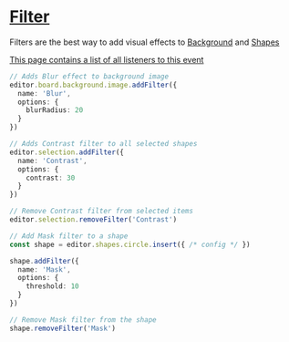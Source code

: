 # [Filter](/api/classes/Filter.html)
        
Filters are the best way to add visual effects to [Background](/api/classes/Background.html) and [Shapes](/api/classes/ShapeModel.html)

[This page contains a list of all listeners to this event](/api/index.html#Filters)


```ts
// Adds Blur effect to background image
editor.board.background.image.addFilter({
  name: 'Blur',
  options: {
    blurRadius: 20
  }
})

// Adds Contrast filter to all selected shapes
editor.selection.addFilter({
  name: 'Contrast',
  options: {
    contrast: 30
  }
})

// Remove Contrast filter from selected items
editor.selection.removeFilter('Contrast')

// Add Mask filter to a shape
const shape = editor.shapes.circle.insert({ /* config */ })

shape.addFilter({
  name: 'Mask',
  options: {
    threshold: 10
  }
})

// Remove Mask filter from the shape
shape.removeFilter('Mask')
```
